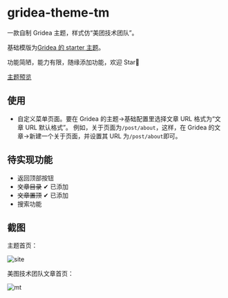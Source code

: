 # gridea-theme-tm

一款自制 Gridea 主题，样式仿“美团技术团队”。

基础模版为[Gridea 的 starter 主题](https://github.com/getgridea/gridea-theme-starter)。

功能简陋，能力有限，随缘添加功能，欢迎 Star🤣

[主题预览](https://anakinliu.netlify.app)

## 使用

- 自定义菜单页面。要在 Gridea 的主题->基础配置里选择文章 URL 格式为“文章 URL 默认格式”。
  例如，关于页面为`/post/about`，这样，在 Gridea 的文章->新建一个关于页面，并设置其 URL 为`/post/about`即可。

## 待实现功能

- 返回顶部按钮
- ~~文章目录~~ ✔ 已添加
- ~~文章置顶~~ ✔ 已添加
- 搜索功能

## 截图

主题首页：

![site](https://user-images.githubusercontent.com/16507329/180608559-8c2ce300-8151-4090-b37c-d52175f98a22.png)

美图技术团队文章首页：

![mt](https://user-images.githubusercontent.com/16507329/180608551-08261054-7ed3-4bfc-b1ca-b7f1f0c13ed9.png)
